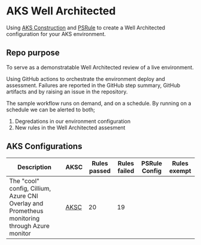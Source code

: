 # AKS Well Architected

Using [AKS Construction](https://github.com/Azure/AKS-Construction) and [PSRule](https://azure.github.io/PSRule.Rules.Azure/) to create a Well Architected configuration for your AKS environment.

## Repo purpose

To serve as a demonstratable Well Architected review of a live environment.

Using GitHub actions to orchestrate the environment deploy and assessment. Failures are reported in the GitHub step summary, GitHub artifacts and by raising an issue in the repository.

The sample workflow runs on demand, and on a schedule. By running on a schedule we can be alerted to both;
1. Degredations in our environment configuration 
2. New rules in the Well Architected assesment

## AKS Configurations

Description | AKSC | Rules passed | Rules failed | PSRule Config | Rules exempt
----------- | ----- | ------------ | ----------- | ------------- | ------------
The "cool" config, Cillium, Azure CNI Overlay and Prometheus monitoring through Azure monitor | [AKSC](https://azure.github.io/AKS-Construction/?feature=defender&cluster.DefenderForContainers=true&addons.enableACRTrustPolicy=true&preset=defaultOps&deploy.deployItemKey=deployArmCli&deploy.githubrepo=https%3A%2F%2Fgithub.com%2FGordonby%2Faks-well-architected-assesment-brownfield&deploy.clusterName=brownfield&deploy.rg=AksBicepAcc-Ci-Brownfield&ops=none&secure=low&addons.monitor=aci&cluster.AksPaidSkuForSLA=true&cluster.autoscale=true) | 20 | 19
